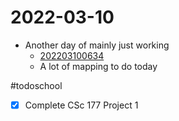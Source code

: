 # 2022-03-10
- Another day of mainly just working
	- [202203100634](202203100634.md)
	- A lot of mapping to do today

#todoschool
- [x] Complete CSc 177 Project 1